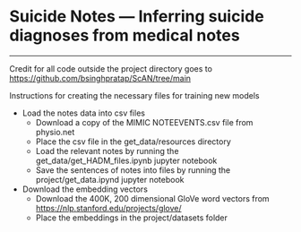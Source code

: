 # Suicide Notes — Inferring suicide diagnoses from medical notes

------------------------

Credit for all code outside the project directory goes to https://github.com/bsinghpratap/ScAN/tree/main

Instructions for creating the necessary files for training new models
* Load the notes data into csv files
  * Download a copy of the MIMIC NOTEEVENTS.csv file from physio.net
  * Place the csv file in the get_data/resources directory
  * Load the relevant notes by running the get_data/get_HADM_files.ipynb jupyter notebook
  * Save the sentences of notes into files by running the project/get_data.ipynd jupyter notebook
* Download the embedding vectors
  * Download the 400K, 200 dimensional GloVe word vectors from https://nlp.stanford.edu/projects/glove/
  * Place the embeddings in the project/datasets folder
